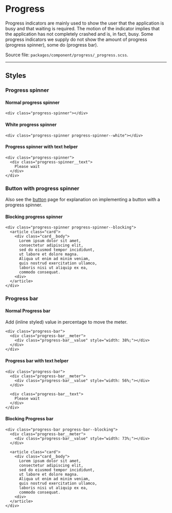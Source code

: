 # Progress
Progress indicators are mainly used to show the user that the application is busy and that waiting is required. The motion of the indicator implies that the application has not completely crashed and is, in fact, busy. Some progress indicators we supply do not show the amount of progress (progress spinner), some do (progress bar).

Source file: `packages/component/progress/_progress.scss`.

---

## Styles

### Progress spinner

#### Normal progress spinner
```html*example
<div class="progress-spinner"></div>
```

#### White progress spinner
```html*example
<div class="progress-spinner progress-spinner--white"></div>
```

#### Progress spinner with text helper
```html*example="progress-spinner-text"
<div class="progress-spinner">
  <div class="progress-spinner__text">
    Please wait
  </div>
</div>
```

### Button with progress spinner
Also see the [button](/#/component/button) page for explanation on implementing a button with a progress spinner.

#### Blocking progress spinner
```html*example
<div class="progress-spinner progress-spinner--blocking">
  <article class="card">
    <div class="card__body">
      Lorem ipsum dolor sit amet, 
      consectetur adipiscing elit, 
      sed do eiusmod tempor incididunt,
      ut labore et dolore magna.
      Aliqua ut enim ad minim veniam, 
      quis nostrud exercitation ullamco,
      laboris nisi ut aliquip ex ea, 
      commodo consequat. 
    <div>
  </article>
</div>
```

### Progress bar

#### Normal Progress bar
Add (inline styled) value in percentage to move the meter.

```html*example="progress-bar"
<div class="progress-bar">
  <div class="progress-bar__meter">
    <div class="progress-bar__value" style="width: 38%;"></div>
  </div>
</div>
```

#### Progress bar with text helper
```html*example="progress-bar-text"
<div class="progress-bar">
  <div class="progress-bar__meter">
    <div class="progress-bar__value" style="width: 56%;"></div>
  </div>

  <div class="progress-bar__text">
    Please wait
  </div>
</div>
```

#### Blocking Progress bar
```html*example
<div class="progress-bar progress-bar--blocking">
  <div class="progress-bar__meter">
    <div class="progress-bar__value" style="width: 73%;"></div>
  </div>

  <article class="card">
    <div class="card__body">
      Lorem ipsum dolor sit amet, 
      consectetur adipiscing elit, 
      sed do eiusmod tempor incididunt,
      ut labore et dolore magna.
      Aliqua ut enim ad minim veniam, 
      quis nostrud exercitation ullamco,
      laboris nisi ut aliquip ex ea, 
      commodo consequat. 
    <div>
  </article>
</div>
```
